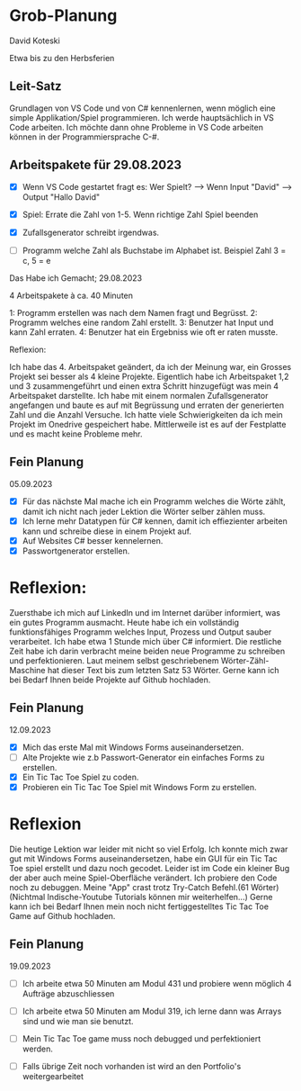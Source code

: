 # Grob-Planung 

David Koteski

Etwa bis zu den Herbsferien

## Leit-Satz

Grundlagen von VS Code und von C# kennenlernen, wenn möglich eine simple Applikation/Spiel programmieren. Ich werde hauptsächlich in VS Code arbeiten. Ich möchte dann ohne Probleme in VS Code arbeiten können in der Programmiersprache C-#.

## Arbeitspakete für 29.08.2023 
 
- [x] Wenn VS Code gestartet fragt es: Wer Spielt? --> Wenn Input "David" --> Output "Hallo David"
- [x] Spiel: Errate die Zahl von 1-5. Wenn richtige Zahl Spiel beenden
- [x] Zufallsgenerator schreibt irgendwas.
- [ ] Programm welche Zahl als Buchstabe im Alphabet ist. Beispiel Zahl 3 = c, 5 = e


Das Habe ich Gemacht;
29.08.2023

4 Arbeitspakete à ca. 40 Minuten

1: Programm erstellen was nach dem Namen fragt und Begrüsst.
2: Programm welches eine random Zahl erstellt.
3: Benutzer hat Input und kann Zahl erraten.
4: Benutzer hat ein Ergebniss wie oft er raten musste.

Reflexion:

Ich habe das 4. Arbeitspaket geändert, da ich der Meinung war, ein Grosses Projekt sei besser als 4 kleine Projekte. Eigentlich habe ich Arbeitspaket 1,2 und 3 zusammengeführt und einen extra Schritt hinzugefügt was mein 4 Arbeitspaket darstellte. Ich habe mit einem normalen Zufallsgenerator angefangen und baute es auf mit Begrüssung und erraten der generierten Zahl und die Anzahl Versuche. Ich hatte viele Schwierigkeiten da ich mein Projekt im Onedrive gespeichert habe. Mittlerweile ist es auf der Festplatte und es macht keine Probleme mehr.


## Fein Planung
05.09.2023

 - [x] Für das nächste Mal mache ich ein Programm welches die Wörte zählt, damit ich nicht nach jeder Lektion die Wörter selber zählen muss.
-  [x] Ich lerne mehr Datatypen für C# kennen, damit ich effiezienter arbeiten kann und schreibe diese in einem Projekt auf.
-  [x] Auf Websites C# besser kennelernen.
-  [x] Passwortgenerator erstellen.

 # Reflexion:
  
Zuersthabe ich mich auf LinkedIn und im Internet darüber informiert, was ein gutes Programm ausmacht. Heute habe ich ein vollständig funktionsfähiges Programm welches Input, Prozess und Output sauber verarbeitet. Ich habe etwa 1 Stunde mich über C# informiert. Die restliche Zeit habe ich darin verbracht meine beiden neue Programme zu schreiben und perfektionieren. Laut meinem selbst geschriebenem Wörter-Zähl-Maschine hat dieser Text bis zum letzten Satz 53 Wörter.
Gerne kann ich bei Bedarf Ihnen beide Projekte auf Github hochladen.




## Fein Planung
12.09.2023

- [x] Mich das erste Mal mit Windows Forms auseinandersetzen.
- [ ] Alte Projekte wie z.b Passwort-Generator ein einfaches Forms zu erstellen.
- [x] Ein Tic Tac Toe Spiel zu coden.
- [x] Probieren ein Tic Tac Toe Spiel mit Windows Form zu erstellen.
      
# Reflexion
Die heutige Lektion war leider mit nicht so viel Erfolg. Ich konnte mich zwar gut mit Windows Forms auseinandersetzen, habe ein GUI für ein Tic Tac Toe spiel erstellt und dazu noch gecodet. Leider ist im Code ein kleiner Bug der aber auch meine Spiel-Oberfläche verändert. Ich probiere den Code noch zu debuggen. Meine "App" crast trotz Try-Catch Befehl.(61 Wörter) (Nichtmal Indische-Youtube Tutorials können mir weiterhelfen...)
Gerne kann ich bei Bedarf Ihnen mein noch nicht fertiggestelltes Tic Tac Toe Game auf Github hochladen.


## Fein Planung
19.09.2023

- [ ] Ich arbeite etwa 50 Minuten am Modul 431 und probiere wenn möglich 4 Aufträge abzuschliessen
- [ ] Ich arbeite etwa 50 Minuten am Modul 319, ich lerne dann was Arrays sind und wie man sie benutzt.
- [ ] Mein Tic Tac Toe game muss noch debugged und perfektioniert werden.
- [ ] Falls übrige Zeit noch vorhanden ist wird an den Portfolio's weitergearbeitet



